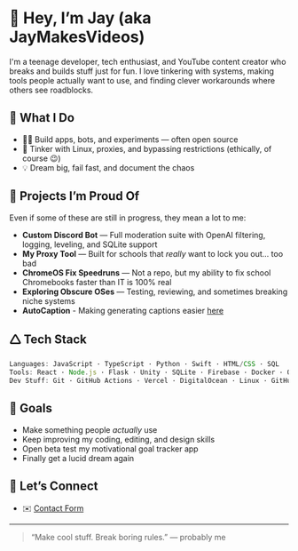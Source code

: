# 👋 Hey, I’m Jay (aka JayMakesVideos)

I'm a teenage developer, tech enthusiast, and YouTube content creator who breaks and builds stuff just for fun. I love tinkering with systems, making tools people actually want to use, and finding clever workarounds where others see roadblocks.

## 🧠 What I Do

* 🧑‍💻 Build apps, bots, and experiments — often open source
* 🐧 Tinker with Linux, proxies, and bypassing restrictions (ethically, of course 😉)
* 💡 Dream big, fail fast, and document the chaos

## 🔧 Projects I’m Proud Of

Even if some of these are still in progress, they mean a lot to me:

* **Custom Discord Bot** — Full moderation suite with OpenAI filtering, logging, leveling, and SQLite support
* **My Proxy Tool** — Built for schools that *really* want to lock you out... too bad
* **ChromeOS Fix Speedruns** — Not a repo, but my ability to fix school Chromebooks faster than IT is 100% real
* **Exploring Obscure OSes** — Testing, reviewing, and sometimes breaking niche systems
* **AutoCaption** - Making generating captions easier [here](https://github.com/jay-bman725/AutoCaption)

## 🛆 Tech Stack

```ts
Languages: JavaScript · TypeScript · Python · Swift · HTML/CSS · SQL  
Tools: React · Node.js · Flask · Unity · SQLite · Firebase · Docker · OpenAI  
Dev Stuff: Git · GitHub Actions · Vercel · DigitalOcean · Linux · GitHub Desktop
```

## 🌟 Goals

* Make something people *actually* use
* Keep improving my coding, editing, and design skills
* Open beta test my motivational goal tracker app
* Finally get a lucid dream again

## 🤝 Let’s Connect

* ✉️ [Contact Form](https://www.jaysapps.com/contact)

---

> “Make cool stuff. Break boring rules.” — probably me
